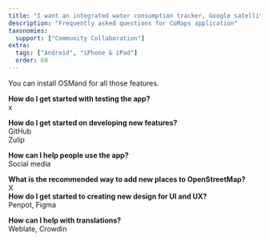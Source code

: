 ```yaml
---
title: "I want an integrated water consumption tracker, Google satellite image overlay, and a web browser! When will you add these?"
description: "Frequently asked questions for CoMaps application"
taxonomies:
  support: ["Community Collaboration"]
extra:
  tags: ["Android", "iPhone & iPad"]
  order: 60
---
```


You can install OSMand for all those features.

**How do I get started with testing the app?**  
x

**How do I get started on developing new features?**  
GitHub  
Zulip

**How can I help people use the app?**  
Social media

**What is the recommended way to add new places to OpenStreetMap?**  
X  
**How do I get started to creating new design for UI and UX?**  
Penpot, Figma

**How can I help with translations?**  
Weblate, Crowdin
